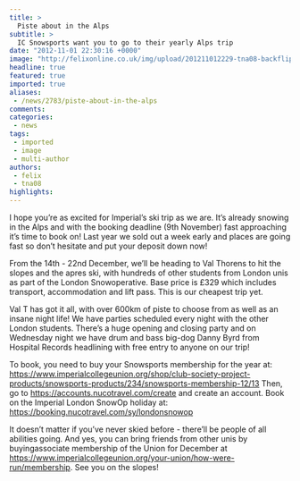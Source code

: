 ```yaml
---
title: >
  Piste about in the Alps
subtitle: >
  IC Snowsports want you to go to their yearly Alps trip
date: "2012-11-01 22:30:16 +0000"
image: "http://felixonline.co.uk/img/upload/201211012229-tna08-backflip-cowrgb.jpg"
headline: true
featured: true
imported: true
aliases:
 - /news/2783/piste-about-in-the-alps
comments:
categories:
 - news
tags:
 - imported
 - image
 - multi-author
authors:
 - felix
 - tna08
highlights:
---
```


I hope you’re as excited for Imperial’s ski trip as we are. It’s already snowing in the Alps and with the booking deadline (9th November) fast approaching it’s time to book on! Last year we sold out a week early and places are going fast so don’t hesitate and put your deposit down now!

From the 14th - 22nd December, we’ll be heading to Val Thorens to hit the slopes and the apres ski, with hundreds of other students from London unis as part of the London Snowoperative. Base price is £329 which includes transport, accommodation and lift pass. This is our cheapest trip yet.

Val T has got it all, with over 600km of piste to choose from as well as an insane night life! We have parties scheduled every night with the other London students. There’s a huge opening and closing party and on Wednesday night we have drum and bass big-dog Danny Byrd from Hospital Records headlining with free entry to anyone on our trip!

To book, you need to buy your Snowsports membership for the year at: <https://www.imperialcollegeunion.org/shop/club-society-project-products/snowsports-products/234/snowsports-membership-12/13> Then, go to <https://accounts.nucotravel.com/create> and create an account. Book on the Imperial London SnowOp holiday at: https://booking.nucotravel.com/sy/londonsnowop

It doesn’t matter if you’ve never skied before - there’ll be people of all abilities going. And yes, you can bring friends from other unis by buyingassociate membership of the Union for December at <https://www.imperialcollegeunion.org/your-union/how-were-run/membership>. See you on the slopes!
